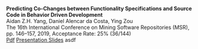 **Predicting Co-Changes between Functionality Specifications and Source Code in Behavior Driven Development**  
Aidan Z.H. Yang, Daniel Alencar da Costa, Ying Zou  
The 16th International Conference on Mining Software Repositories (MSR), pp. 146–157, 2019, Acceptance Rate: 25% (36/144)  
[Pdf](http://aidanby.github.io/files/msr2019.pdf)
[Presentation Slides](https://aidanby.github.io/files/MSR_pres.pdf)
asdf
